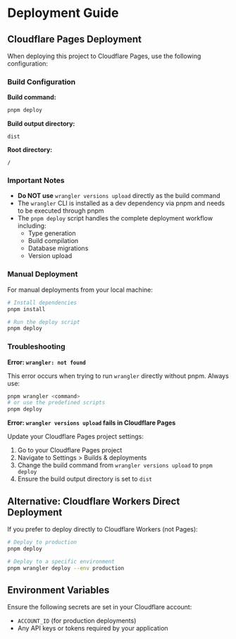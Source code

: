 # Deployment Guide

## Cloudflare Pages Deployment

When deploying this project to Cloudflare Pages, use the following configuration:

### Build Configuration

**Build command:**
```bash
pnpm deploy
```

**Build output directory:**
```
dist
```

**Root directory:**
```
/
```

### Important Notes

- **Do NOT use** `wrangler versions upload` directly as the build command
- The `wrangler` CLI is installed as a dev dependency via pnpm and needs to be executed through pnpm
- The `pnpm deploy` script handles the complete deployment workflow including:
  - Type generation
  - Build compilation
  - Database migrations
  - Version upload

### Manual Deployment

For manual deployments from your local machine:

```bash
# Install dependencies
pnpm install

# Run the deploy script
pnpm deploy
```

### Troubleshooting

**Error: `wrangler: not found`**

This error occurs when trying to run `wrangler` directly without pnpm. Always use:
```bash
pnpm wrangler <command>
# or use the predefined scripts
pnpm deploy
```

**Error: `wrangler versions upload` fails in Cloudflare Pages**

Update your Cloudflare Pages project settings:
1. Go to your Cloudflare Pages project
2. Navigate to Settings > Builds & deployments
3. Change the build command from `wrangler versions upload` to `pnpm deploy`
4. Ensure the build output directory is set to `dist`

## Alternative: Cloudflare Workers Direct Deployment

If you prefer to deploy directly to Cloudflare Workers (not Pages):

```bash
# Deploy to production
pnpm deploy

# Deploy to a specific environment
pnpm wrangler deploy --env production
```

## Environment Variables

Ensure the following secrets are set in your Cloudflare account:
- `ACCOUNT_ID` (for production deployments)
- Any API keys or tokens required by your application
